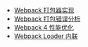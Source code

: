 - [Webpack 打包器实现](notes/webpack/mini-webpack.md)
- [Webpack 打包错误分析](notes/webpack/error-analysis/error-analysis.md)
- [Webpack 4 性能优化](notes/webpack/webpack4-optimizate.md)
- [Webpack Loader 内联](notes/webpack/webpack-loader-inline.md)

